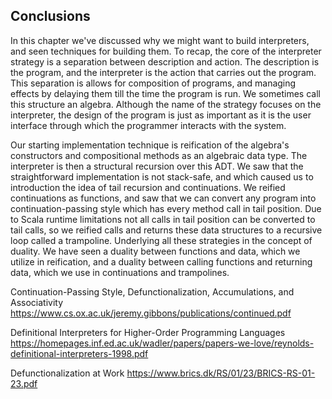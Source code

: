 ## Conclusions

In this chapter we've discussed why we might want to build interpreters, and seen techniques for building them.
To recap, the core of the interpreter strategy is a separation between description and action.
The description is the program, and the interpreter is the action that carries out the program. 
This separation is allows for composition of programs, and managing effects by delaying them till the time the program is run.
We sometimes call this structure an algebra.
Although the name of the strategy focuses on the interpreter, the design of the program is just as important as it is the user interface through which the programmer interacts with the system.

Our starting implementation technique is reification of the algebra's constructors and compositional methods as an algebraic data type. The interpreter is then a structural recursion over this ADT.
We saw that the straightforward implementation is not stack-safe, and which caused us to introduction the idea of tail recursion and continuations.
We reified continuations as functions, and saw that we can convert any program into continuation-passing style which has every method call in tail position.
Due to Scala runtime limitations not all calls in tail position can be converted to tail calls, so we reified calls and returns these data structures to a recursive loop called a trampoline.
Underlying all these strategies in the concept of duality. We have seen a duality between functions and data, which we utilize in reification, and a duality between calling functions and returning data, which we use in continuations and trampolines.


Continuation-Passing Style, Defunctionalization, Accumulations, and Associativity
https://www.cs.ox.ac.uk/jeremy.gibbons/publications/continued.pdf

Definitional Interpreters for Higher-Order Programming Languages
https://homepages.inf.ed.ac.uk/wadler/papers/papers-we-love/reynolds-definitional-interpreters-1998.pdf

Defunctionalization at Work
https://www.brics.dk/RS/01/23/BRICS-RS-01-23.pdf
